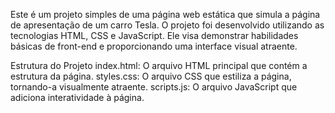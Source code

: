 Este é um projeto simples de uma página web estática que simula a página de apresentação de um carro Tesla. O projeto foi desenvolvido utilizando as tecnologias HTML, CSS e JavaScript. Ele visa demonstrar habilidades básicas de front-end e proporcionando uma interface visual atraente.


Estrutura do Projeto
index.html: O arquivo HTML principal que contém a estrutura da página.
styles.css: O arquivo CSS que estiliza a página, tornando-a visualmente atraente.
scripts.js: O arquivo JavaScript que adiciona interatividade à página.
